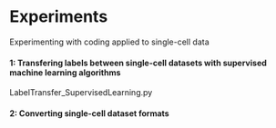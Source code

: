 # Experiments
Experimenting with coding applied to single-cell data

#### 1: Transfering labels between single-cell datasets with supervised machine learning algorithms 
LabelTransfer_SupervisedLearning.py 

#### 2: Converting single-cell dataset formats 
